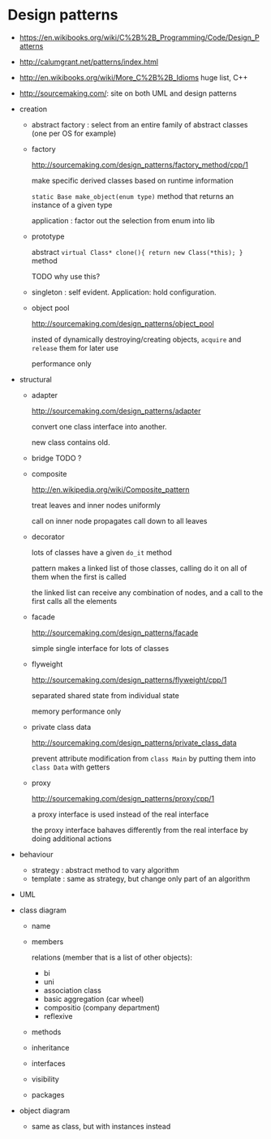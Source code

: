 # Design patterns

-   <https://en.wikibooks.org/wiki/C%2B%2B_Programming/Code/Design_Patterns>

-   <http://calumgrant.net/patterns/index.html>

-   <http://en.wikibooks.org/wiki/More_C%2B%2B_Idioms> huge list, C++

-   <http://sourcemaking.com/>: site on both UML and design patterns

-   creation

    -   abstract factory : select from an entire family of abstract classes (one per OS for example)

    -   factory

        <http://sourcemaking.com/design_patterns/factory_method/cpp/1>

        make specific derived classes based on runtime information

        ``static Base make_object(enum type)`` method that returns an instance of a given type

        application : factor out the selection from enum into lib

    -   prototype

        abstract ``virtual Class* clone(){ return new Class(*this); }`` method

        TODO why use this?

    -   singleton : self evident. Application: hold configuration.

    -   object pool

        <http://sourcemaking.com/design_patterns/object_pool>

        insted of dynamically destroying/creating objects, ``acquire`` and ``release`` them for later use

        performance only

-   structural

    -   adapter

        <http://sourcemaking.com/design_patterns/adapter>

        convert one class interface into another.

        new class contains old.

    -   bridge TODO ?

    -   composite

        <http://en.wikipedia.org/wiki/Composite_pattern>

        treat leaves and inner nodes uniformly

        call on inner node propagates call down to all leaves

    -   decorator

        lots of classes have a given ``do_it`` method

        pattern makes a linked list of those classes, calling do it on all of them
        when the first is called

        the linked list can receive any combination of nodes, and a call to
        the first calls all the elements

    -   facade

        <http://sourcemaking.com/design_patterns/facade>

        simple single interface for lots of classes

    -   flyweight

        <http://sourcemaking.com/design_patterns/flyweight/cpp/1>

        separated shared state from individual state

        memory performance only

    -   private class data

        <http://sourcemaking.com/design_patterns/private_class_data>

        prevent attribute modification from ``class Main``
        by putting them into ``class Data`` with getters

    -   proxy

        <http://sourcemaking.com/design_patterns/proxy/cpp/1>

        a proxy interface is used instead of the real interface

        the proxy interface bahaves differently from the real interface
        by doing additional actions

-   behaviour

    - strategy : abstract method to vary algorithm
    - template : same as strategy, but change only part of an algorithm

-   UML

-   class diagram

    -   name

    -   members

        relations (member that is a list of other objects):

        - bi
        - uni
        - association class
        - basic aggregation (car wheel)
        - compositio (company department)
        - reflexive

    -   methods

    -   inheritance

    -   interfaces

    -   visibility

    -   packages

-   object diagram

    - same as class, but with instances instead
